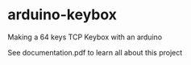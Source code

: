 # arduino-keybox
Making a 64 keys TCP Keybox with an arduino

See documentation.pdf to learn all about this project
